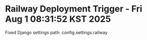 # Railway Deployment Trigger - Fri Aug  1 08:31:52 KST 2025
Fixed Django settings path: config.settings.railway
